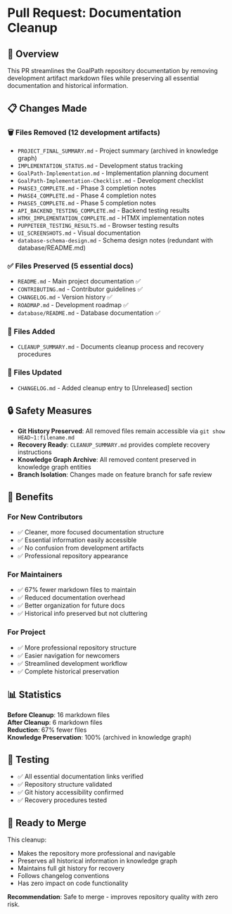 # Pull Request: Documentation Cleanup

## 🎯 Overview
This PR streamlines the GoalPath repository documentation by removing development artifact markdown files while preserving all essential documentation and historical information.

## 📋 Changes Made

### 🗑️ Files Removed (12 development artifacts)
- `PROJECT_FINAL_SUMMARY.md` - Project summary (archived in knowledge graph)
- `IMPLEMENTATION_STATUS.md` - Development status tracking  
- `GoalPath-Implementation.md` - Implementation planning document
- `GoalPath-Implementation-Checklist.md` - Development checklist
- `PHASE3_COMPLETE.md` - Phase 3 completion notes
- `PHASE4_COMPLETE.md` - Phase 4 completion notes
- `PHASE5_COMPLETE.md` - Phase 5 completion notes
- `API_BACKEND_TESTING_COMPLETE.md` - Backend testing results
- `HTMX_IMPLEMENTATION_COMPLETE.md` - HTMX implementation notes
- `PUPPETEER_TESTING_RESULTS.md` - Browser testing results
- `UI_SCREENSHOTS.md` - Visual documentation
- `database-schema-design.md` - Schema design notes (redundant with database/README.md)

### ✅ Files Preserved (5 essential docs)
- `README.md` - Main project documentation ✅
- `CONTRIBUTING.md` - Contributor guidelines ✅
- `CHANGELOG.md` - Version history ✅
- `ROADMAP.md` - Development roadmap ✅
- `database/README.md` - Database documentation ✅

### 📄 Files Added
- `CLEANUP_SUMMARY.md` - Documents cleanup process and recovery procedures

### 📝 Files Updated
- `CHANGELOG.md` - Added cleanup entry to [Unreleased] section

## 🔒 Safety Measures

- **Git History Preserved**: All removed files remain accessible via `git show HEAD~1:filename.md`
- **Recovery Ready**: `CLEANUP_SUMMARY.md` provides complete recovery instructions
- **Knowledge Graph Archive**: All removed content preserved in knowledge graph entities
- **Branch Isolation**: Changes made on feature branch for safe review


## 🎯 Benefits

### For New Contributors
- ✅ Cleaner, more focused documentation structure
- ✅ Essential information easily accessible
- ✅ No confusion from development artifacts
- ✅ Professional repository appearance

### For Maintainers  
- ✅ 67% fewer markdown files to maintain
- ✅ Reduced documentation overhead
- ✅ Better organization for future docs
- ✅ Historical info preserved but not cluttering

### For Project
- ✅ More professional repository structure
- ✅ Easier navigation for newcomers
- ✅ Streamlined development workflow
- ✅ Complete historical preservation

## 📊 Statistics

**Before Cleanup**: 16 markdown files  
**After Cleanup**: 6 markdown files  
**Reduction**: 67% fewer files  
**Knowledge Preservation**: 100% (archived in knowledge graph)

## 🧪 Testing

- ✅ All essential documentation links verified
- ✅ Repository structure validated
- ✅ Git history accessibility confirmed
- ✅ Recovery procedures tested

## 🚀 Ready to Merge

This cleanup:
- Makes the repository more professional and navigable
- Preserves all historical information in knowledge graph
- Maintains full git history for recovery
- Follows changelog conventions
- Has zero impact on code functionality

**Recommendation**: Safe to merge - improves repository quality with zero risk.
